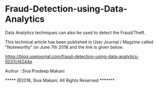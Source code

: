 # Fraud-Detection-using-Data-Analytics
Data Analytics techniques can also be used to detect the Fraud/Theft.

This technical article has been published in User Journal / Magzine called "Noteworthy" on June 7th 2018 and the link is given below.

https://blog.usejournal.com/fraud-detection-using-data-analytics-5037cf4244e

Author : Siva Pradeep Makani

***** @2018, Siva Makani, All Rights Reserved *******
